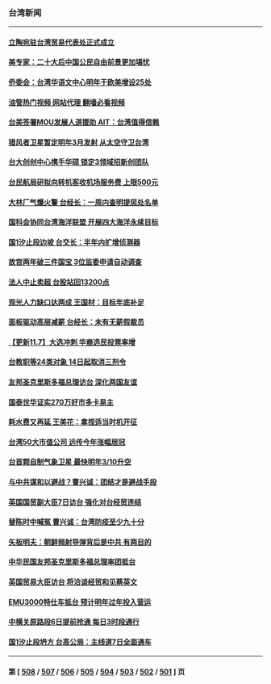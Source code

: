 ### 台湾新闻
---
#### [立陶宛驻台湾贸易代表处正式成立](../../pages/ncid1349361/n13861290.md?11081245) 
#### [美专家：二十大后中国公民自由前景更加堪忧](../../pages/ncid1349361/n13861105.md?11081245) 
#### [侨委会：台湾华语文中心明年于欧美增设25处](../../pages/ncid1349361/n13861092.md?11081245) 
#### [油管热门视频 网站代理 翻墙必看视频](http://150.230.27.170:81/youtube.html?11081245)
#### [台美签署MOU发展人道援助 AIT：台湾值得信赖](../../pages/ncid1349361/n13861177.md?11081245) 
#### [猎风者卫星暂定明年3月发射 从太空守卫台湾](../../pages/ncid1349361/n13861206.md?11081245) 
#### [台大创创中心携手华硕 锁定3领域招新创团队](../../pages/ncid1349361/n13861245.md?11081245) 
#### [台民航局研拟向转机客收机场服务费 上限500元](../../pages/ncid1349361/n13861247.md?11081245) 
#### [大林厂气爆火警 台经长：一周内查明提惩处名单](../../pages/ncid1349361/n13861248.md?11081245) 
#### [国科会协同台湾海洋联盟 开展四大海洋永续目标](../../pages/ncid1349361/n13861255.md?11081245) 
#### [国1汐止段边坡 台交长：半年内扩增侦测器](../../pages/ncid1349361/n13861254.md?11081245) 
#### [故宫两年破三件国宝 3位监委申请自动调查](../../pages/ncid1349361/n13861251.md?11081245) 
#### [法人中止卖超 台股站回13200点](../../pages/ncid1349361/n13861181.md?11081245) 
#### [观光人力缺口达两成 王国材：目标年底补足](../../pages/ncid1349361/n13861249.md?11081245) 
#### [面板驱动高层减薪 台经长：未有无薪假裁员](../../pages/ncid1349361/n13861179.md?11081245) 
#### [【更新11.7】大选冲刺 华裔选民投票率增](../../pages/ncid1349361/n13861157.md?11081245) 
#### [台教职等24类对象 14日起取消三剂令](../../pages/ncid1349361/n13861216.md?11081245) 
#### [友邦圣克里斯多福总理访台 深化两国友谊](../../pages/ncid1349361/n13861106.md?11081245) 
#### [国泰世华证实270万好市多卡易主](../../pages/ncid1349361/n13861183.md?11081245) 
#### [耗水费又再延 王美花：拿捏适当时机开征](../../pages/ncid1349361/n13861186.md?11081245) 
#### [台湾50大市值公司 远传今年涨幅居冠](../../pages/ncid1349361/n13861185.md?11081245) 
#### [台首颗自制气象卫星 最快明年3/10升空](../../pages/ncid1349361/n13861153.md?11081245) 
#### [与中共谋和以避战？曹兴诚：团结才是避战手段](../../pages/ncid1349361/n13861139.md?11081245) 
#### [英国国贸副大臣7日访台 强化对台经贸连结](../../pages/ncid1349361/n13861137.md?11081245) 
#### [替陈时中喊冤 曹兴诚：台湾防疫至少九十分](../../pages/ncid1349361/n13861142.md?11081245) 
#### [矢板明夫：朝鲜频射导弹背后是中共 有两目的](../../pages/ncid1349361/n13861039.md?11081245) 
#### [中华民国友邦圣克里斯多福总理率团抵台](../../pages/ncid1349361/n13860791.md?11081245) 
#### [英国贸易大臣访台 将洽谈经贸和见蔡英文](../../pages/ncid1349361/n13860792.md?11081245) 
#### [EMU3000特仕车抵台 预计明年过年投入营运](../../pages/ncid1349361/n13860569.md?11081245) 
#### [中横关原路段6日提前抢通 每日3时段通行](../../pages/ncid1349361/n13860568.md?11081245) 
#### [国1汐止段坍方 台高公局：主线道7日全面通车](../../pages/ncid1349361/n13860576.md?11081245) 

---
#### 第 [ [508](./508.md?11081245) / [507](./507.md?11081245) / [506](./506.md?11081245) / [505](./505.md?11081245) / [504](./504.md?11081245) / [503](./503.md?11081245) / [502](./502.md?11081245) / [501](./501.md?11081245) ] 页
